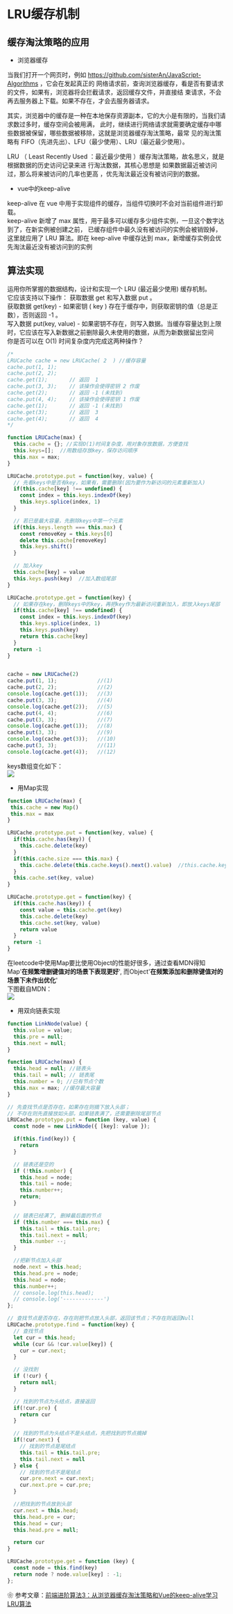 # LRU缓存机制
## 缓存淘汰策略的应用

* 浏览器缓存

当我们打开一个网页时，例如 https://github.com/sisterAn/JavaScript-Algorithms ，它会在发起真正的
网络请求前，查询浏览器缓存，看是否有要请求的文件，如果有，浏览器将会拦截请求，返回缓存文件，并直接结
束请求，不会再去服务器上下载。如果不存在，才会去服务器请求。<br>

其实，浏览器中的缓存是一种在本地保存资源副本，它的大小是有限的，当我们请求数过多时，缓存空间会被用满，
此时，继续进行网络请求就需要确定缓存中哪些数据被保留，哪些数据被移除，这就是浏览器缓存淘汰策略，最常
见的淘汰策略有 FIFO（先进先出）、LFU（最少使用）、LRU（最近最少使用）。<br>

LRU （ Least Recently Used ：最近最少使用 ）缓存淘汰策略，故名思义，就是根据数据的历史访问记录来进
行淘汰数据，其核心思想是 如果数据最近被访问过，那么将来被访问的几率也更高 ，优先淘汰最近没有被访问到的数据。<br>

* vue中的keep-alive

keep-alive 在 vue 中用于实现组件的缓存，当组件切换时不会对当前组件进行卸载。<br>
keep-alive 新增了 max 属性，用于最多可以缓存多少组件实例，一旦这个数字达到了，在新实例被创建之前，
已缓存组件中最久没有被访问的实例会被销毁掉，这里就应用了 LRU 算法。即在 keep-alive 中缓存达到 
max，新增缓存实例会优先淘汰最近没有被访问到的实例

## 算法实现
运用你所掌握的数据结构，设计和实现一个 LRU (最近最少使用) 缓存机制。<br>
它应该支持以下操作： 获取数据 get 和写入数据 put 。<br>
获取数据 get(key) - 如果密钥 ( key ) 存在于缓存中，则获取密钥的值（总是正数），否则返回 -1 。<br>
写入数据 put(key, value) - 如果密钥不存在，则写入数据。当缓存容量达到上限时，它应该在写入新数据之前删除最久未使用的数据，从而为新数据留出空间<br>
你是否可以在 O(1) 时间复杂度内完成这两种操作？
```js
/*
LRUCache cache = new LRUCache( 2  ) //缓存容量
cache.put(1, 1);
cache.put(2, 2);
cache.get(1);       // 返回  1
cache.put(3, 3);    // 该操作会使得密钥 2 作废
cache.get(2);       // 返回 -1 (未找到)
cache.put(4, 4);    // 该操作会使得密钥 1 作废
cache.get(1);       // 返回 -1 (未找到)
cache.get(3);       // 返回  3
cache.get(4);       // 返回  4
*/

function LRUCache(max) {
  this.cache = {}; //实现O(1)时间复杂度，用对象存放数据，方便查找
  this.keys=[];  //用数组存放key，保存访问顺序
  this.max = max;
}

LRUCache.prototype.put = function(key, value) {
  // 先看keys中是否有key，如果有，需要删除(因为要作为新访问的元素重新加入)
  if(this.cache[key] !== undefined) {
    const index = this.keys.indexOf(key)
    this.keys.splice(index, 1)
  }

  // 若已是最大容量，先删除keys中第一个元素
  if(this.keys.length === this.max) {
    const removeKey = this.keys[0]
    delete this.cache[removeKey]
    this.keys.shift()
  }

  // 加入key
  this.cache[key] = value
  this.keys.push(key)  //加入数组尾部
}

LRUCache.prototype.get = function(key) {
  // 如果存在key，删除keys中的key，再把key作为最新访问重新加入，即放入keys尾部
  if(this.cache[key] !== undefined) {
    const index = this.keys.indexOf(key)
    this.keys.splice(index, 1)
    this.keys.push(key)
    return this.cache[key]
  }
  return -1
}


cache = new LRUCache(2)
cache.put(1, 1);             //(1)
cache.put(2, 2);             //(2)
console.log(cache.get(1));   //(3)
cache.put(3, 3);             //(4)
console.log(cache.get(2));   //(5)
cache.put(4, 4);             //(6)
cache.put(3, 3);             //(7)
console.log(cache.get(1));   //(8)
cache.put(3, 3);             //(9)
console.log(cache.get(3));   //(10)
cache.put(3, 3);             //(11)
console.log(cache.get(4));   //(12)
```
keys数组变化如下：<br>
![](./image/16206966058787.png)

* 用Map实现
```js
function LRUCache(max) {
 this.cache = new Map()
 this.max = max
}

LRUCache.prototype.put = function(key, value) {
  if(this.cache.has(key)) {
    this.cache.delete(key)
  }
  if(this.cache.size === this.max) {
    this.cache.delete(this.cache.keys().next().value)  //this.cache.keys().next().value获取map第一个元素的key
  }
  this.cache.set(key, value)
}

LRUCache.prototype.get = function(key) {
  if(this.cache.has(key)) {
    const value = this.cache.get(key)
    this.cache.delete(key)
    this.cache.set(key, value)
    return value
  }
  return -1
}
```
在leetcode中使用Map要比使用Object的性能好很多，通过查看MDN得知Map'**在频繁增删键值对的场景下表现更好**',
而Object'**在频繁添加和删除键值对的场景下未作出优化**'<br>
下图截自MDN：<br>
![](./image/16206999678183.png)<br>

* 用双向链表实现
```js
function LinkNode(value) {
  this.value = value;
  this.pre = null;
  this.next = null;
}

function LRUCache(max) {
  this.head = null; //链表头
  this.tail = null; // 链表尾
  this.number = 0; //已有节点个数
  this.max = max; //缓存最大容量
}

// 先查找节点是否存在，如果存在则摘下放入头部；
// 不存在则先直接放如头部，如果链表满了，还需要删除尾部节点
LRUCache.prototype.put = function (key, value) {
  const node = new LinkNode({ [key]: value });

  if(this.find(key)) {
    return
  }

  // 链表还是空的
  if (!this.number) {
    this.head = node;
    this.tail = node;
    this.number++;
    return;
  }

  // 链表已经满了, 删掉最后面的节点
  if (this.number === this.max) {
    this.tail = this.tail.pre;
    this.tail.next = null;
    this.number --;
  }

  //把新节点加入头部
  node.next = this.head;
  this.head.pre = node;
  this.head = node;
  this.number++;
  // console.log(this.head);
  // console.log('-------------')
};

// 查找节点是否存在，存在则把节点放入头部，返回该节点；不存在则返回Null
LRUCache.prototype.find = function(key) {
  // 查找节点
  let cur = this.head;
  while (cur && !cur.value[key]) {
    cur = cur.next;
  }

  // 没找到
  if (!cur) {
    return null;
  }

  // 找到的节点为头结点，直接返回
  if(!cur.pre) {
    return cur
  }

  // 找到的节点为头结点不是头结点，先把找到的节点摘掉
  if(!cur.next) {
    // 找到的节点是尾结点
    this.tail = this.tail.pre;
    this.tail.next = null
  } else {
    // 找到的节点不是尾结点
    cur.pre.next = cur.next;
    cur.next.pre = cur.pre;
  }

  //把找到的节点放到头部
  cur.next = this.head;
  this.head.pre = cur;
  this.head = cur;
  this.head.pre = null;

  return cur
}

LRUCache.prototype.get = function (key) {
  const node = this.find(key)
  return node ? node.value[key] : -1;
};
```

❀ 参考文章：[前端进阶算法3：从浏览器缓存淘汰策略和Vue的keep-alive学习LRU算法](https://github.com/sisterAn/JavaScript-Algorithms/issues/9)
